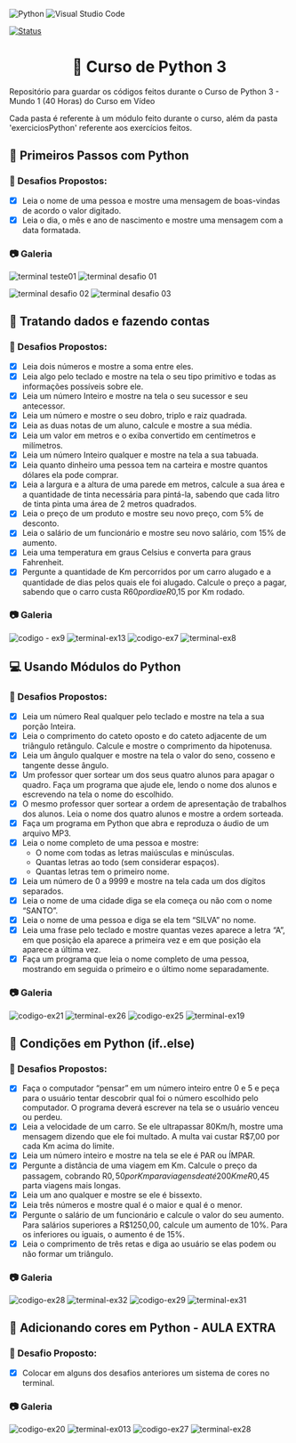 ![Python](https://img.shields.io/badge/python-3670A0?style=for-the-badge&logo=python&logoColor=ffdd54) ![Visual Studio Code](https://img.shields.io/badge/Visual%20Studio%20Code-0078d7.svg?style=for-the-badge&logo=visual-studio-code&logoColor=white)

[![Status](https://img.shields.io/badge/Status-Concluído-blue)]()

<h1 align="center">🐍 Curso de Python 3</h1>
Repositório para guardar os códigos feitos durante o Curso de Python 3 - Mundo 1 (40 Horas) do Curso em Vídeo

Cada pasta é referente à um módulo feito durante o curso, além da pasta 'exerciciosPython' referente aos exercícios feitos.

<h2>🐾 Primeiros Passos com Python</h1>

<h3>🎯 Desafios Propostos:</h3>

- [X] Leia o nome de uma pessoa e mostre uma mensagem de boas-vindas de acordo o valor digitado.
- [X] Leia o dia, o mês e ano de nascimento e mostre uma mensagem com a data formatada.

<h3>📷 Galeria</h3>

![terminal teste01](https://user-images.githubusercontent.com/85349959/185216461-c866f3ec-beed-4c16-a4c9-d8638a46c238.png) ![terminal desafio 01](https://user-images.githubusercontent.com/85349959/185215987-ce336b5e-a55b-4152-90f2-0178e1dad513.png)

![terminal desafio 02](https://user-images.githubusercontent.com/85349959/185216187-a3e638ee-b518-4bc9-b764-972e4b8cde76.png) ![terminal desafio 03](https://user-images.githubusercontent.com/85349959/185215807-25fc0956-2d37-4ca4-a39e-7d9555163685.png)

<h2>🎲 Tratando dados e fazendo contas</h2>

<h3>🎯 Desafios Propostos:</h3>

- [X] Leia dois números e mostre a soma entre eles.
- [X] Leia algo pelo teclado e mostre na tela o seu tipo primitivo e todas as informações possíveis sobre ele.
- [X] Leia um número Inteiro e mostre na tela o seu sucessor e seu antecessor.
- [X] Leia um número e mostre o seu dobro, triplo e raiz quadrada.
- [X] Leia as duas notas de um aluno, calcule e mostre a sua média.
- [X] Leia um valor em metros e o exiba convertido em centímetros e milímetros.
- [X] Leia um número Inteiro qualquer e mostre na tela a sua tabuada.
- [X] Leia quanto dinheiro uma pessoa tem na carteira e mostre quantos dólares ela pode comprar.
- [X] Leia a largura e a altura de uma parede em metros, calcule a sua área e a quantidade de tinta necessária para pintá-la, sabendo que cada litro de tinta pinta uma área de 2 metros quadrados.
- [X] Leia o preço de um produto e mostre seu novo preço, com 5% de desconto.
- [X] Leia o salário de um funcionário e mostre seu novo salário, com 15% de aumento.
- [X] Leia uma temperatura em graus Celsius e converta para graus Fahrenheit.
- [X] Pergunte a quantidade de Km percorridos por um carro alugado e a quantidade de dias pelos quais ele foi alugado. Calcule o preço a pagar, sabendo que o carro custa R$60 por dia e R$0,15 por Km rodado.

<h3>📷 Galeria</h3>

![codigo - ex9](https://user-images.githubusercontent.com/85349959/186974712-33a00807-f112-4379-97aa-6d005b4c4032.png)
![terminal-ex13](https://user-images.githubusercontent.com/85349959/186974584-e0be40c2-c801-4fe0-823e-3c7f7f4d5433.png)
![codigo-ex7](https://user-images.githubusercontent.com/85349959/186974935-a60301ac-e6b2-4a4f-9020-d206c3f80218.png)
![terminal-ex8](https://user-images.githubusercontent.com/85349959/186975029-3c05bf30-03e0-4dcf-884b-b2300a6990af.png)

<h2>💻 Usando Módulos do Python</h2>

<h3>🎯 Desafios Propostos:</h3>

- [X] Leia um número Real qualquer pelo teclado e mostre na tela a sua porção Inteira.
- [X] Leia o comprimento do cateto oposto e do cateto adjacente de um triângulo retângulo. Calcule e mostre o comprimento da hipotenusa.
- [X] Leia um ângulo qualquer e mostre na tela o valor do seno, cosseno e tangente desse ângulo.
- [X] Um professor quer sortear um dos seus quatro alunos para apagar o quadro. Faça um programa que ajude ele, lendo o nome dos alunos e escrevendo na tela o nome do escolhido.
- [X] O mesmo professor quer sortear a ordem de apresentação de trabalhos dos alunos. Leia o nome dos quatro alunos e mostre a ordem sorteada.
- [X] Faça um programa em Python que abra e reproduza o áudio de um arquivo MP3.
- [X] Leia o nome completo de uma pessoa e mostre:
  - O nome com todas as letras maiúsculas e minúsculas.
  - Quantas letras ao todo (sem considerar espaços).
  - Quantas letras tem o primeiro nome.
- [X] Leia um número de 0 a 9999 e mostre na tela cada um dos dígitos separados.
- [X] Leia o nome de uma cidade diga se ela começa ou não com o nome “SANTO”.
- [X] Leia o nome de uma pessoa e diga se ela tem “SILVA” no nome.
- [X] Leia uma frase pelo teclado e mostre quantas vezes aparece a letra “A”, em que posição ela aparece a primeira vez e em que posição ela aparece a última vez.
- [X] Faça um programa que leia o nome completo de uma pessoa, mostrando em seguida o primeiro e o último nome separadamente.

<h3>📷 Galeria</h3>

![codigo-ex21](https://user-images.githubusercontent.com/85349959/186975342-5e1ff71c-2b57-4ece-ab30-a6683ced50f0.png)
![terminal-ex26](https://user-images.githubusercontent.com/85349959/186975529-01546b6e-6a86-4e7f-ba0b-d1880a02e5e9.png)
![codigo-ex25](https://user-images.githubusercontent.com/85349959/186975647-616a5bdc-02af-426c-9b8d-d7dc161e80d8.png)
![terminal-ex19](https://user-images.githubusercontent.com/85349959/186975935-c67d0734-394f-4041-b079-1525bcfa1a84.png)

<h2>💭 Condições em Python (if..else)</h2>

<h3>🎯 Desafios Propostos:</h3>

- [X] Faça o computador “pensar” em um número inteiro entre 0 e 5 e peça para o usuário tentar descobrir qual foi o número escolhido pelo computador. O programa deverá escrever na tela se o usuário venceu ou perdeu.
- [X] Leia a velocidade de um carro. Se ele ultrapassar 80Km/h, mostre uma mensagem dizendo que ele foi multado. A multa vai custar R$7,00 por cada Km acima do limite.
- [X] Leia um número inteiro e mostre na tela se ele é PAR ou ÍMPAR.
- [X] Pergunte a distância de uma viagem em Km. Calcule o preço da passagem, cobrando R$0,50 por Km para viagens de até 200Km e R$0,45 parta viagens mais longas.
- [X] Leia um ano qualquer e mostre se ele é bissexto.
- [X] Leia três números e mostre qual é o maior e qual é o menor.
- [X] Pergunte o salário de um funcionário e calcule o valor do seu aumento. Para salários superiores a R$1250,00, calcule um aumento de 10%. Para os inferiores ou iguais, o aumento é de 15%.
- [X] Leia o comprimento de três retas e diga ao usuário se elas podem ou não formar um triângulo.

<h3>📷 Galeria</h3>

![codigo-ex28](https://user-images.githubusercontent.com/85349959/186976105-2fc8f4a0-5f4c-4369-861b-107b34660f8f.png)
![terminal-ex32](https://user-images.githubusercontent.com/85349959/186976379-b56c172f-709a-413f-84b3-e798c4b391f3.png)
![codigo-ex29](https://user-images.githubusercontent.com/85349959/186976314-e0906fe9-089f-4fd0-b474-6adf5559e2eb.png)
![terminal-ex31](https://user-images.githubusercontent.com/85349959/186976233-a9362f33-efff-4c1d-a9df-d0dc5042a059.png)

<h2>🌈 Adicionando cores em Python - AULA EXTRA</h2>

<h3>🎯 Desafio Proposto:</h3>

- [X] Colocar em alguns dos desafios anteriores um sistema de cores no terminal.

<h3>📷 Galeria</h3>

![codigo-ex20](https://user-images.githubusercontent.com/85349959/186978202-e70b23ac-e009-490a-be2a-c8ed6fe21e6b.png)
![terminal-ex013](https://user-images.githubusercontent.com/85349959/186977960-0a0e6127-3a3a-4bfa-94a1-303f85d59a69.png)
![codigo-ex27](https://user-images.githubusercontent.com/85349959/186978593-5524d5f7-0014-4687-ac80-9fd07f052a6a.png)
![terminal-ex28](https://user-images.githubusercontent.com/85349959/186978838-56ac446f-9a4c-4641-af35-83f02ce3f898.png)
